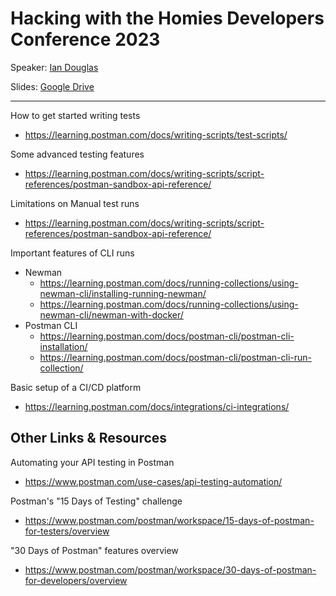 # Hacking with the Homies Developers Conference 2023

Speaker: [Ian Douglas](https://twitter.com/iandouglas736) 

Slides: [Google Drive](https://docs.google.com/presentation/d/1GjzWv-b9T_5jGBQhRVjt9MLXFFiZzYUhXSHfNcTZHCQ/edit#slide=id.g1f375e5baaf_0_0)

---

How to get started writing tests
- https://learning.postman.com/docs/writing-scripts/test-scripts/


Some advanced testing features
- https://learning.postman.com/docs/writing-scripts/script-references/postman-sandbox-api-reference/


Limitations on Manual test runs
- https://learning.postman.com/docs/writing-scripts/script-references/postman-sandbox-api-reference/


Important features of CLI runs
- Newman
  - https://learning.postman.com/docs/running-collections/using-newman-cli/installing-running-newman/
  - https://learning.postman.com/docs/running-collections/using-newman-cli/newman-with-docker/
- Postman CLI
  - https://learning.postman.com/docs/postman-cli/postman-cli-installation/
  - https://learning.postman.com/docs/postman-cli/postman-cli-run-collection/


Basic setup of a CI/CD platform
- https://learning.postman.com/docs/integrations/ci-integrations/


## Other Links & Resources

Automating your API testing in Postman
- https://www.postman.com/use-cases/api-testing-automation/

Postman's "15 Days of Testing" challenge
- https://www.postman.com/postman/workspace/15-days-of-postman-for-testers/overview

"30 Days of Postman" features overview
- https://www.postman.com/postman/workspace/30-days-of-postman-for-developers/overview
